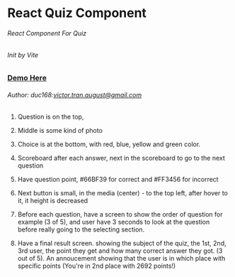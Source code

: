 # React Quiz Component
###### _React Component For Quiz_
###### Init by Vite
### [Demo Here](https://duc168.github.io/react-quiz-component/)
###### Author: duc168:victor.tran.august@gmail.com

1. Question is on the top,
2. Middle is some kind of photo
3. Choice is at the bottom, with red, blue, yellow and green color.

4. Scoreboard after each answer, next in the scoreboard to go to the next question

5. Have question point, #66BF39 for correct and #FF3456 for incorrect

6. Next button is small, in the media (center) - to the top left, after hover to it, it height is decreased

7. Before each question, have a screen to show the order of question for example (3 of 5), and user have 3 seconds to look at the question before really going to the selecting section.

8. Have a final result screen. showing  the subject of the quiz, the 1st, 2nd, 3rd user, the point they get and how many correct answer they got. (3 out of 5). An annoucement showing that the user is in which place with specific points (You're in 2nd place with 2692 points!)